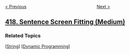 <!--|This file generated by command(leetcode description); DO NOT EDIT.    |-->
<!--+----------------------------------------------------------------------+-->
<!--|@author    openset <openset.wang@gmail.com>                           |-->
<!--|@link      https://github.com/openset                                 |-->
<!--|@home      https://github.com/openset/leetcode                        |-->
<!--+----------------------------------------------------------------------+-->

[< Previous](../pacific-atlantic-water-flow "Pacific Atlantic Water Flow")
　　　　　　　　　　　　　　　　
[Next >](../battleships-in-a-board "Battleships in a Board")

## [418. Sentence Screen Fitting (Medium)](https://leetcode.com/problems/sentence-screen-fitting "屏幕可显示句子的数量")



### Related Topics
  [[String](../../tag/string/README.md)]
  [[Dynamic Programming](../../tag/dynamic-programming/README.md)]
